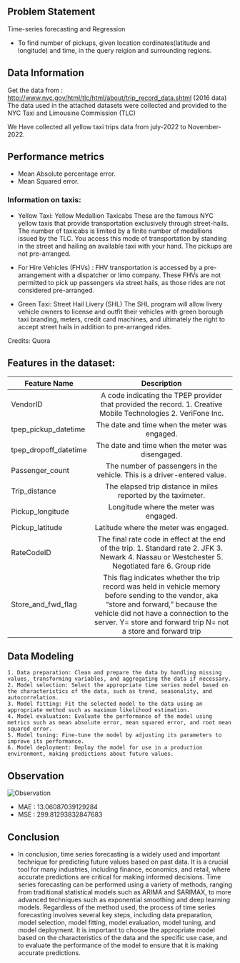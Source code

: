 
## Problem Statement

Time-series forecasting and Regression


- To find number of pickups, given location cordinates(latitude and longitude) and time, in the query reigion and surrounding regions.


## Data Information

Get the data from : http://www.nyc.gov/html/tlc/html/about/trip_record_data.shtml (2016 data) The data used in the attached datasets were collected and provided to the NYC Taxi and Limousine Commission (TLC)

We Have collected all yellow taxi trips data from july-2022 to November-2022.


## Performance metrics

 -  Mean Absolute percentage error.
 -  Mean Squared error.


### Information on taxis:


- Yellow Taxi: Yellow Medallion Taxicabs 
These are the famous NYC yellow taxis that provide transportation exclusively through street-hails. The number of taxicabs is limited by a finite number of medallions issued by the TLC. You access this mode of transportation by standing in the street and hailing an available taxi with your hand. The pickups are not pre-arranged.

- For Hire Vehicles (FHVs) :
FHV transportation is accessed by a pre-arrangement with a dispatcher or limo company. These FHVs are not permitted to pick up passengers via street hails, as those rides are not considered pre-arranged.

- Green Taxi: Street Hail Livery (SHL) 
The SHL program will allow livery vehicle owners to license and outfit their vehicles with green borough taxi branding, meters, credit card machines, and ultimately the right to accept street hails in addition to pre-arranged rides.

Credits: Quora




## Features in the dataset:


| Feature Name        | Description  | 
| ------------- |:-------------:| 
| VendorID      | A code indicating the TPEP provider that provided the record. 1. Creative Mobile Technologies 2. VeriFone Inc. | 
| tpep_pickup_datetime      | The date and time when the meter was engaged.      | 
| tpep_dropoff_datetime | The date and time when the meter was disengaged.     | 
| Passenger_count | The number of passengers in the vehicle. This is a driver-entered value.      |
| Trip_distance | The elapsed trip distance in miles reported by the taximeter.     |
| Pickup_longitude | Longitude where the meter was engaged.     |
| Pickup_latitude | Latitude where the meter was engaged.     |
| RateCodeID | The final rate code in effect at the end of the trip. 1. Standard rate 2. JFK 3. Newark 4. Nassau or Westchester 5. Negotiated fare 6. Group ride|
| Store_and_fwd_flag | This flag indicates whether the trip record was held in vehicle memory before sending to the vendor, aka “store and forward,” because the vehicle did not have a connection to the server. Y= store and forward trip N= not a store and forward trip      |



## Data Modeling
```
1. Data preparation: Clean and prepare the data by handling missing values, transforming variables, and aggregating the data if necessary.
2. Model selection: Select the appropriate time series model based on the characteristics of the data, such as trend, seasonality, and autocorrelation.
3. Model fitting: Fit the selected model to the data using an appropriate method such as maximum likelihood estimation.
4. Model evaluation: Evaluate the performance of the model using metrics such as mean absolute error, mean squared error, and root mean squared error.
5. Model tuning: Fine-tune the model by adjusting its parameters to improve its performance.
6. Model deployment: Deploy the model for use in a production environment, making predictions about future values.

```


## Observation

![Observation](https://i.ibb.co/Gxrtw82/time-series.png)

- MAE : 13.06087039129284
- MSE : 299.81293832847683



## Conclusion

- In conclusion, time series forecasting is a widely used and important technique for predicting future values based on past data. It is a crucial tool for many industries, including finance, economics, and retail, where accurate predictions are critical for making informed decisions. Time series forecasting can be performed using a variety of methods, ranging from traditional statistical models such as ARIMA and SARIMAX, to more advanced techniques such as exponential smoothing and deep learning models.
Regardless of the method used, the process of time series forecasting involves several key steps, including data preparation, model selection, model fitting, model evaluation, model tuning, and model deployment. It is important to choose the appropriate model based on the characteristics of the data and the specific use case, and to evaluate the performance of the model to ensure that it is making accurate predictions.

